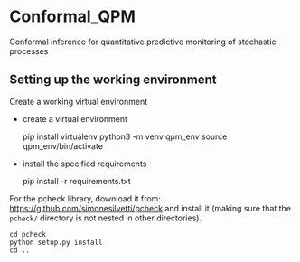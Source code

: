 # Conformal_QPM
Conformal inference for quantitative predictive monitoring of stochastic processes

## Setting up the working environment

Create a working virtual environment
- create a virtual environment

  pip install virtualenv
    python3 -m venv qpm_env
    source qpm_env/bin/activate
    
- install the specified requirements
  
    pip install -r requirements.txt
    

For the pcheck library, download it from: https://github.com/simonesilvetti/pcheck and install it (making sure that the `pcheck/` directory is not nested in other directories).

    cd pcheck
    python setup.py install
    cd ..
